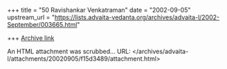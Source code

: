 +++
title = "50 Ravishankar Venkatraman"
date = "2002-09-05"
upstream_url = "https://lists.advaita-vedanta.org/archives/advaita-l/2002-September/003665.html"

+++
[Archive link](https://lists.advaita-vedanta.org/archives/advaita-l/2002-September/003665.html)

An HTML attachment was scrubbed...
URL: </archives/advaita-l/attachments/20020905/f15d3489/attachment.html>
